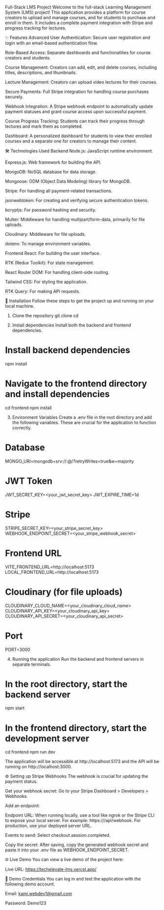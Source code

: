 Full-Stack LMS Project
Welcome to the full-stack Learning Management System (LMS) project! This application provides a platform for course creators to upload and manage courses, and for students to purchase and enroll in them. It includes a complete payment integration with Stripe and progress tracking for lectures.

✨ Features
Advanced User Authentication: Secure user registration and login with an email-based authentication flow.

Role-Based Access: Separate dashboards and functionalities for course creators and students.

Course Management: Creators can add, edit, and delete courses, including titles, descriptions, and thumbnails.

Lecture Management: Creators can upload video lectures for their courses.

Secure Payments: Full Stripe integration for handling course purchases securely.

Webhook Integration: A Stripe webhook endpoint to automatically update payment statuses and grant course access upon successful payment.

Course Progress Tracking: Students can track their progress through lectures and mark them as completed.

Dashboard: A personalized dashboard for students to view their enrolled courses and a separate one for creators to manage their content.

🛠️ Technologies Used
Backend
Node.js: JavaScript runtime environment.

Express.js: Web framework for building the API.

MongoDB: NoSQL database for data storage.

Mongoose: ODM (Object Data Modeling) library for MongoDB.

Stripe: For handling all payment-related transactions.

jsonwebtoken: For creating and verifying secure authentication tokens.

bcryptjs: For password hashing and security.

Multer: Middleware for handling multipart/form-data, primarily for file uploads.

Cloudinary: Middleware for file uploads.

dotenv: To manage environment variables.

Frontend
React: For building the user interface.

RTK (Redux Toolkit): For state management.

React Router DOM: For handling client-side routing.

Tailwind CSS: For styling the application.

RTK Query: For making API requests.

🚀 Installation
Follow these steps to get the project up and running on your local machine.

1. Clone the repository
git clone <repository-url>
cd <project-folder>

2. Install dependencies
Install both the backend and frontend dependencies.

# Install backend dependencies
npm install

# Navigate to the frontend directory and install dependencies
cd frontend
npm install

3. Environment Variables
Create a .env file in the root directory and add the following variables. These are crucial for the application to function correctly.

# Database
MONGO_URI=mongodb+srv://<username>:<password>@<cluster-url>/<database-name>?retryWrites=true&w=majority

# JWT Token
JWT_SECRET_KEY=<your_jwt_secret_key>
JWT_EXPIRE_TIME=1d

# Stripe
STRIPE_SECRET_KEY=<your_stripe_secret_key>
WEBHOOK_ENDPOINT_SECRET=<your_stripe_webhook_secret>

# Frontend URL
VITE_FRONTEND_URL=http://localhost:5173
LOCAL_FRONTEND_URL=http://localhost:5173

# Cloudinary (for file uploads)
CLOUDINARY_CLOUD_NAME=<your_cloudinary_cloud_name>
CLOUDINARY_API_KEY=<your_cloudinary_api_key>
CLOUDINARY_API_SECRET=<your_cloudinary_api_secret>

# Port
PORT=3000

4. Running the application
Run the backend and frontend servers in separate terminals.

# In the root directory, start the backend server
npm start

# In the frontend directory, start the development server
cd frontend
npm run dev

The application will be accessible at http://localhost:5173 and the API will be running on http://localhost:3000.

⚙️ Setting up Stripe Webhooks
The webhook is crucial for updating the payment status.

Get your webhook secret: Go to your Stripe Dashboard > Developers > Webhooks.

Add an endpoint:

Endpoint URL: When running locally, use a tool like ngrok or the Stripe CLI to expose your local server. For example: https://<your-ngrok-url>/api/webhook. For production, use your deployed server URL.

Events to send: Select checkout.session.completed.

Copy the secret: After saving, copy the generated webhook secret and paste it into your .env file as WEBHOOK_ENDPOINT_SECRET.

🌐 Live Demo
You can view a live demo of the project here:

Live URL:  https://techelevate-lms.vercel.app/

👥 Demo Credentials
You can log in and test the application with the following demo account.

Email: kami.webdev1@gmail.com

Password: Demo123